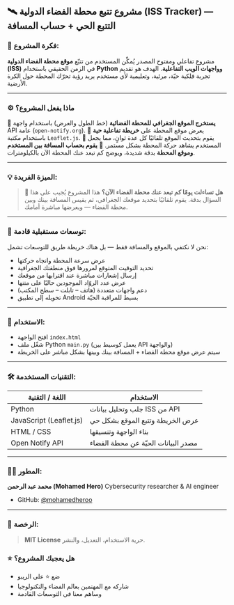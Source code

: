 ## 🛰️ مشروع تتبع محطة الفضاء الدولية (ISS Tracker) — التتبع الحي + حساب المسافة

### 📌 فكرة المشروع:

مشروع تفاعلي ومفتوح المصدر يُمكِّن المستخدم من تتبّع **موقع محطة الفضاء الدولية (ISS)** في الزمن الحقيقي باستخدام **Python وواجهات الويب التفاعلية**.
الهدف هو تقديم تجربة فلكية حيّة، مرئية، وتعليمية لأي مستخدم يريد رؤية تحرّك المحطة حول الكرة الأرضية.

---

### ⚙️ ماذا يفعل المشروع؟

🔹 **يستخرج الموقع الجغرافي للمحطة الفضائية** (خط الطول والعرض) باستخدام واجهة API عامة (`open-notify.org`).
🔹 يعرض موقع المحطة على **خريطة تفاعلية حية** باستخدام مكتبة `Leaflet.js`.
🔹 يقوم بتحديث الموقع تلقائيًا كل عدة ثوانٍ، مما يجعل المستخدم يشاهد حركة المحطة بشكل مستمر.
🔹 **يقوم بحساب المسافة بين المستخدم وموقع المحطة** بدقة شديدة، ويوضح كم تبعد عنك المحطة الآن بالكيلومترات.

---

### 💡 الميزة الفريدة:

> 🚀 **هل تساءلت يومًا كم تبعد عنك محطة الفضاء الآن؟**
> هذا المشروع يُجيب على هذا السؤال بدقة. يقوم تلقائيًا بتحديد موقعك الجغرافي، ثم يقيس المسافة بينك وبين محطة الفضاء — ويعرضها مباشرة أمامك.

---

### 🔮 توسعات مستقبلية قادمة:

نحن لا نكتفي بالموقع والمسافة فقط — بل هناك خريطة طريق للتوسعات تشمل:

* عرض سرعة المحطة واتجاه حركتها
* تحديد التوقيت المتوقع لمرورها فوق منطقتك الجغرافية
* إرسال إشعارات مباشرة عند اقترابها من موقعك
* عرض عدد الروّاد الموجودين حاليًا على متنها
* دعم واجهات متعددة (هاتف – تابلت – سطح المكتب)
* تحويله إلى تطبيق Android بسيط للمراقبة الحيّة

---

### 🧪 الاستخدام:

* افتح الواجهة `index.html`
* شغّل ملف Python `main.py` (يعمل كوسيط بين API والواجهة)
* سيتم عرض موقع محطة الفضاء + المسافة بينك وبينها بشكل مباشر على الخريطة

---

### 🛠️ التقنيات المستخدمة:

| اللغة / التقنية         | الاستخدام                           |
| ----------------------- | ----------------------------------- |
| Python                  | جلب وتحليل بيانات ISS من API        |
| JavaScript (Leaflet.js) | عرض الخريطة وتتبع الموقع بشكل حي    |
| HTML / CSS              | بناء الواجهة وتنسيقها               |
| Open Notify API         | مصدر البيانات الحيّة عن محطة الفضاء |

---

### 👨‍💻 المطور:

**محمد عبد الرحمن (Mohamed Hero)**
Cybersecurity researcher & AI engineer

* GitHub: [@mohamedheroo](https://github.com/mhr-x)
---

### 📜 الرخصة:

> **MIT License**
> حرية الاستخدام، التعديل، والنشر.


### ⭐️ هل يعجبك المشروع؟

* ضع ⭐️ على الريبو
* شاركه مع المهتمين بعالم الفضاء والتكنولوجيا
* وساهم معنا في التوسعات القادمة
